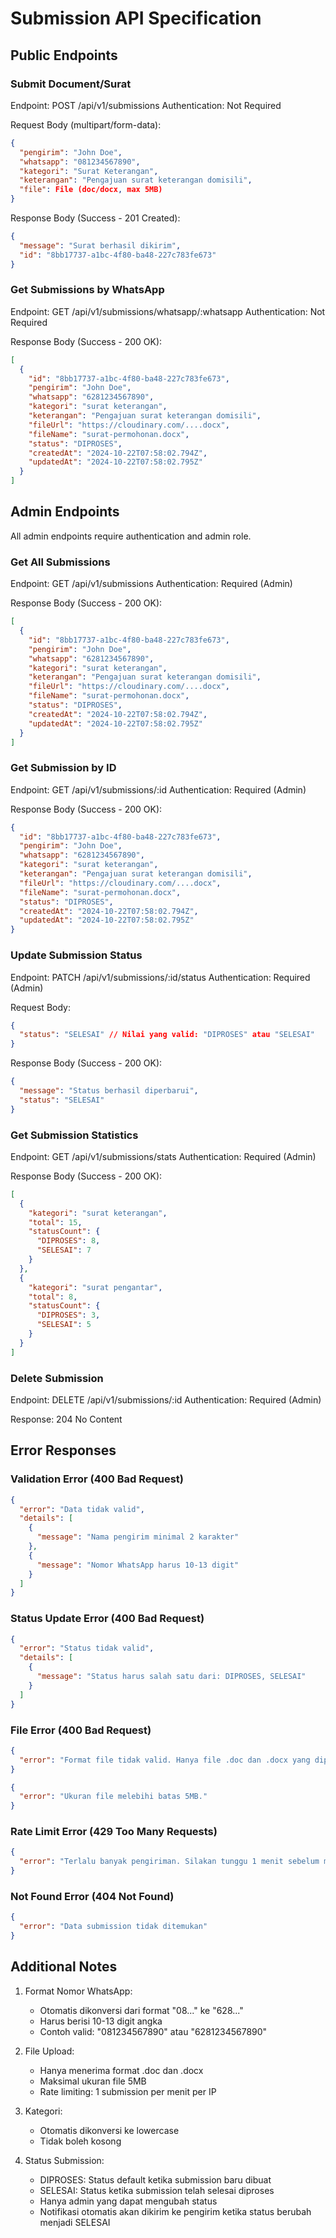 # Submission API Specification

## Public Endpoints

### Submit Document/Surat

Endpoint: POST /api/v1/submissions
Authentication: Not Required

Request Body (multipart/form-data):

```json
{
  "pengirim": "John Doe",
  "whatsapp": "081234567890",
  "kategori": "Surat Keterangan",
  "keterangan": "Pengajuan surat keterangan domisili",
  "file": File (doc/docx, max 5MB)
}
```

Response Body (Success - 201 Created):

```json
{
  "message": "Surat berhasil dikirim",
  "id": "8bb17737-a1bc-4f80-ba48-227c783fe673"
}
```

### Get Submissions by WhatsApp

Endpoint: GET /api/v1/submissions/whatsapp/:whatsapp
Authentication: Not Required

Response Body (Success - 200 OK):

```json
[
  {
    "id": "8bb17737-a1bc-4f80-ba48-227c783fe673",
    "pengirim": "John Doe",
    "whatsapp": "6281234567890",
    "kategori": "surat keterangan",
    "keterangan": "Pengajuan surat keterangan domisili",
    "fileUrl": "https://cloudinary.com/....docx",
    "fileName": "surat-permohonan.docx",
    "status": "DIPROSES",
    "createdAt": "2024-10-22T07:58:02.794Z",
    "updatedAt": "2024-10-22T07:58:02.795Z"
  }
]
```

## Admin Endpoints

All admin endpoints require authentication and admin role.

### Get All Submissions

Endpoint: GET /api/v1/submissions
Authentication: Required (Admin)

Response Body (Success - 200 OK):

```json
[
  {
    "id": "8bb17737-a1bc-4f80-ba48-227c783fe673",
    "pengirim": "John Doe",
    "whatsapp": "6281234567890",
    "kategori": "surat keterangan",
    "keterangan": "Pengajuan surat keterangan domisili",
    "fileUrl": "https://cloudinary.com/....docx",
    "fileName": "surat-permohonan.docx",
    "status": "DIPROSES",
    "createdAt": "2024-10-22T07:58:02.794Z",
    "updatedAt": "2024-10-22T07:58:02.795Z"
  }
]
```

### Get Submission by ID

Endpoint: GET /api/v1/submissions/:id
Authentication: Required (Admin)

Response Body (Success - 200 OK):

```json
{
  "id": "8bb17737-a1bc-4f80-ba48-227c783fe673",
  "pengirim": "John Doe",
  "whatsapp": "6281234567890",
  "kategori": "surat keterangan",
  "keterangan": "Pengajuan surat keterangan domisili",
  "fileUrl": "https://cloudinary.com/....docx",
  "fileName": "surat-permohonan.docx",
  "status": "DIPROSES",
  "createdAt": "2024-10-22T07:58:02.794Z",
  "updatedAt": "2024-10-22T07:58:02.795Z"
}
```

### Update Submission Status

Endpoint: PATCH /api/v1/submissions/:id/status
Authentication: Required (Admin)

Request Body:

```json
{
  "status": "SELESAI" // Nilai yang valid: "DIPROSES" atau "SELESAI"
}
```

Response Body (Success - 200 OK):

```json
{
  "message": "Status berhasil diperbarui",
  "status": "SELESAI"
}
```

### Get Submission Statistics

Endpoint: GET /api/v1/submissions/stats
Authentication: Required (Admin)

Response Body (Success - 200 OK):

```json
[
  {
    "kategori": "surat keterangan",
    "total": 15,
    "statusCount": {
      "DIPROSES": 8,
      "SELESAI": 7
    }
  },
  {
    "kategori": "surat pengantar",
    "total": 8,
    "statusCount": {
      "DIPROSES": 3,
      "SELESAI": 5
    }
  }
]
```

### Delete Submission

Endpoint: DELETE /api/v1/submissions/:id
Authentication: Required (Admin)

Response: 204 No Content

## Error Responses

### Validation Error (400 Bad Request)

```json
{
  "error": "Data tidak valid",
  "details": [
    {
      "message": "Nama pengirim minimal 2 karakter"
    },
    {
      "message": "Nomor WhatsApp harus 10-13 digit"
    }
  ]
}
```

### Status Update Error (400 Bad Request)

```json
{
  "error": "Status tidak valid",
  "details": [
    {
      "message": "Status harus salah satu dari: DIPROSES, SELESAI"
    }
  ]
}
```

### File Error (400 Bad Request)

```json
{
  "error": "Format file tidak valid. Hanya file .doc dan .docx yang diperbolehkan."
}
```

```json
{
  "error": "Ukuran file melebihi batas 5MB."
}
```

### Rate Limit Error (429 Too Many Requests)

```json
{
  "error": "Terlalu banyak pengiriman. Silakan tunggu 1 menit sebelum mengirim lagi."
}
```

### Not Found Error (404 Not Found)

```json
{
  "error": "Data submission tidak ditemukan"
}
```

## Additional Notes

1. Format Nomor WhatsApp:

   - Otomatis dikonversi dari format "08..." ke "628..."
   - Harus berisi 10-13 digit angka
   - Contoh valid: "081234567890" atau "6281234567890"

2. File Upload:

   - Hanya menerima format .doc dan .docx
   - Maksimal ukuran file 5MB
   - Rate limiting: 1 submission per menit per IP

3. Kategori:

   - Otomatis dikonversi ke lowercase
   - Tidak boleh kosong

4. Status Submission:
   - DIPROSES: Status default ketika submission baru dibuat
   - SELESAI: Status ketika submission telah selesai diproses
   - Hanya admin yang dapat mengubah status
   - Notifikasi otomatis akan dikirim ke pengirim ketika status berubah menjadi SELESAI
